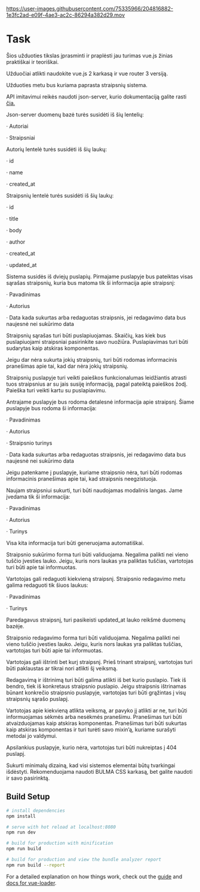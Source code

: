 
https://user-images.githubusercontent.com/75335966/204816882-1e3fc2ad-e09f-4ae3-ac2c-86294a382d29.mov


# Task

Šios užduoties tikslas įprasminti ir praplėsti jau turimas vue.js žinias praktiškai ir teoriškai.

Užduočiai atlikti naudokite vue.js 2 karkasą ir vue router 3 versiją.

Užduoties metu bus kuriama paprasta straipsnių sistema.

API imitavimui reikės naudoti json-server, kurio dokumentaciją galite rasti <a href="https://github.com/typicode/json-server">čia.</a>

Json-server duomenų bazė turės susidėti iš šių lentelių:

· Autoriai

· Straipsniai

Autorių lentelė turės susidėti iš šių laukų:

· id

· name

· created_at

Straipsnių lentelė turės susidėti iš šių laukų:

· id

· title

· body

· author

· created_at

· updated_at

Sistema susidės iš dviejų puslapių. Pirmajame puslapyje bus pateiktas visas sąrašas straipsnių, kuria bus matoma tik ši informacija apie straipsnį:

· Pavadinimas

· Autorius

· Data kada sukurtas arba redaguotas straipsnis, jei redagavimo data bus naujesnė nei sukūrimo data

Straipsnių sąrašas turi būti puslapiuojamas. Skaičių, kas kiek bus puslapiuojami straipsniai pasirinkite savo nuožiūra. Puslapiavimas turi būti sudarytas kaip atskiras komponentas.

Jeigu dar nėra sukurta jokių straipsnių, turi būti rodomas informacinis pranešimas apie tai, kad dar nėra jokių straipsnių.

Straipsnių puslapyje turi veikti paieškos funkcionalumas leidžiantis atrasti tuos straipsnius ar su jais susiję informaciją, pagal pateiktą paieškos žodį. Paieška turi veikti kartu su puslapiavimu.

Antrajame puslapyje bus rodoma detalesnė informacija apie straipsnį. Šiame puslapyje bus rodoma ši informacija:

· Pavadinimas

· Autorius

· Straipsnio turinys

· Data kada sukurtas arba redaguotas straipsnis, jei redagavimo data bus naujesnė nei sukūrimo data

Jeigu patenkame į puslapyje, kuriame straipsnio nėra, turi būti rodomas informacinis pranešimas apie tai, kad straipsnis neegzistuoja.

Naujam straipsniui sukurti, turi būti naudojamas modalinis langas. Jame įvedama tik ši informacija:

· Pavadinimas

· Autorius

· Turinys

Visa kita informacija turi būti generuojama automatiškai.

Straipsnio sukūrimo forma turi būti validuojama. Negalima palikti nei vieno tuščio įvesties lauko. Jeigu, kuris nors laukas yra paliktas tuščias, vartotojas turi būti apie tai informuotas.

Vartotojas gali redaguoti kiekvieną straipsnį. Straipsnio redagavimo metu galima redaguoti tik šiuos laukus:

· Pavadinimas

· Turinys

Paredagavus straipsnį, turi pasikeisti updated_at lauko reikšmė duomenų bazėje.

Straipsnio redagavimo forma turi būti validuojama. Negalima palikti nei vieno tuščio įvesties lauko. Jeigu, kuris nors laukas yra paliktas tuščias, vartotojas turi būti apie tai informuotas.

Vartotojas gali ištrinti bet kurį straipsnį. Prieš trinant straipsnį, vartotojas turi būti paklaustas ar tikrai nori atlikti šį veiksmą.

Redagavimą ir ištrinimą turi būti galima atlikti iš bet kurio puslapio. Tiek iš bendro, tiek iš konkretaus straipsnio puslapio. Jeigu straipsnis ištrinamas būnant konkrečio straipsnio puslapyje, vartotojas turi būti grąžintas į visų straipsnių sąrašo puslapį.

Vartotojas apie kiekvieną atlikta veiksmą, ar pavyko jį atlikti ar ne, turi būti informuojamas sėkmės arba nesėkmės pranešimu. Pranešimas turi būti atvaizduojamas kaip atskiras komponentas. Pranešimas turi būti sukurtas kaip atskiras komponentas ir turi turėti savo mixin’ą, kuriame surašyti metodai jo valdymui.

Apsilankius puslapyje, kurio nėra, vartotojas turi būti nukreiptas į 404 puslapį.

Sukurti minimalų dizainą, kad visi sistemos elementai būtų tvarkingai išdėstyti. Rekomenduojama naudoti BULMA CSS karkasą, bet galite naudoti ir savo pasirinktą.

## Build Setup

``` bash
# install dependencies
npm install

# serve with hot reload at localhost:8080
npm run dev

# build for production with minification
npm run build

# build for production and view the bundle analyzer report
npm run build --report
```

For a detailed explanation on how things work, check out the [guide](http://vuejs-templates.github.io/webpack/) and [docs for vue-loader](http://vuejs.github.io/vue-loader).
